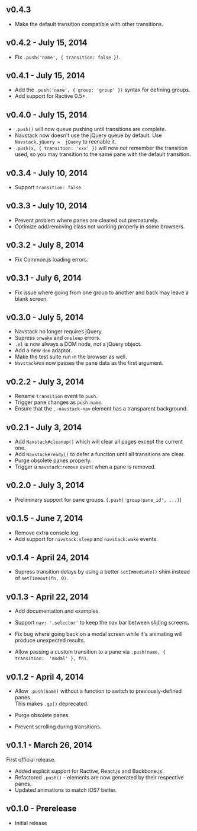 ## v0.4.3

 * Make the default transition compatible with other transitions.

## v0.4.2 - July 15, 2014

 * Fix `.push('name', { transition: false })`.

## v0.4.1 - July 15, 2014

 * Add the `.push('name', { group: 'group' })` syntax for defining groups.
 * Add support for Ractive 0.5+.

## v0.4.0 - July 15, 2014

 * `.push()` will now queue pushing until transitions are complete.
 * Navstack now doesn't use the jQuery queue by default. Use `Navstack.jQuery = 
 jQuery` to reenable it.
 * `.push(x, { transition: 'xxx' })` will now *not* remember the transition 
 used, so you may transition to the same pane with the default transition.

## v0.3.4 - July 10, 2014

 * Support `transition: false`.

## v0.3.3 - July 10, 2014

 * Prevent problem where panes are cleared out prematurely.
 * Optimize add/removing class not working properly in some browsers.

## v0.3.2 - July 8, 2014

 * Fix Common.js loading errors.

## v0.3.1 - July 6, 2014

 * Fix issue where going from one group to another and back may leave a blank 
 screen.

## v0.3.0 - July 5, 2014

 * Navstack no longer requires jQuery.
 * Supress `onwake` and `onsleep` errors.
 * `.el` is now always a DOM node, not a jQuery object.
 * Add a new `dom` adaptor.
 * Make the test suite run in the browser as well.
 * `Navstack#on` now passes the pane data as the first argument.

## v0.2.2 - July 3, 2014

 * Rename `transition` event to `push`.
 * Trigger pane changes as `push:name`.
 * Ensure that the `.-navstack-nav` element has a transparent background.

## v0.2.1 - July 3, 2014

 * Add `Navstack#cleanup()` which will clear all pages except the current one.
 * Add `Navstack#ready()` to defer a function until all transitions are clear.
 * Purge obsolete panes properly.
 * Trigger a `navstack:remove` event when a pane is removed.

## v0.2.0 - July 3, 2014

 * Preliminary support for pane groups. (`.push('group!pane_id', ...)`)

## v0.1.5 - June 7, 2014

 * Remove extra console.log.
 * Add support for `navstack:sleep` and `navstack:wake` events.

## v0.1.4 - April 24, 2014

 * Supress transition delays by using a better `setImmediate()` shim instead of 
 `setTimeout(fn, 0)`.

## v0.1.3 - April 22, 2014

 * Add documentation and examples.

 * Support `nav: '.selector'` to keep the nav bar between sliding screens.

 * Fix bug where going back on a modal screen while it's animating will produce 
 unexpected results.

 * Allow passing a custom transition to a pane via `.push(name, { transition: 
   'modal' }, fn)`.

## v0.1.2 - April 4, 2014

 * Allow `.push(name)` without a function to switch to previously-defined panes.  
 This makes `.go()` deprecated.

 * Purge obsolete panes.

 * Prevent scrolling during transitions.

## v0.1.1 - March 26, 2014

First official release.

 * Added explicit support for Ractive, React.js and Backbone.js.
 * Refactored `.push()` - elements are now generated by their respective panes.
 * Updated animations to match iOS7 better.

## v0.1.0 - Prerelease

 * Initial release
